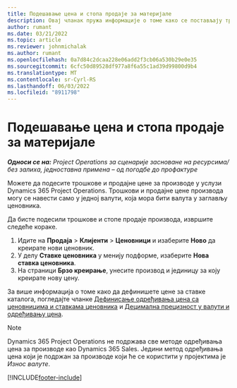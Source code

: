 ```yaml
---
title: Подешавање цена и стопа продаје за материјале
description: Овај чланак пружа информације о томе како се постављају трошкови и стопе продаје за материјале који се користе у пројектима.
author: rumant
ms.date: 03/21/2022
ms.topic: article
ms.reviewer: johnmichalak
ms.author: rumant
ms.openlocfilehash: 0a7d84c2dcaa228e06add2f3cb06a530b29e0e35
ms.sourcegitcommit: 6cfc50d89528df977a8f6a55c1ad39d99800d9b4
ms.translationtype: MT
ms.contentlocale: sr-Cyrl-RS
ms.lasthandoff: 06/03/2022
ms.locfileid: "8911798"
---
```

# <a name="set-up-cost-and-sales-rates-for-materials"></a>Подешавање цена и стопа продаје за материјале

_**Односи се на:** Project Operations за сценарије засноване на ресурсима/без залиха, једноставна примена – од погодбе до профактуре_

Можете да подесите трошкове и продајне цене за производе у услузи Dynamics 365 Project Operations. Трошкови и продајне цене производа могу се навести само у једној валути, која мора бити валута у заглављу ценовника.

Да бисте подесили трошкове и стопе продаје производа, извршите следеће кораке. 

1. Идите на **Продаја** > **Клијенти** > **Ценовници** и изаберите **Ново** да креирате нови ценовник. 
2. У делу **Ставке ценовника** у менију подформе, изаберите **Нова ставка ценовника**. 
3. На страници **Брзо креирање**, унесите производ и јединицу за коју креирате нову цену.

За више информација о томе како да дефинишете цене за ставке каталога, погледајте чланке [Дефинисање одређивања цена са ценовницима и ставкама ценовника](/dynamics365/sales/create-price-lists-price-list-items-define-pricing-products) и [Децимална прецизност у валути и одређивању цена](/dynamics365/sales/decimal-precision-currency-pricing).
> [!NOTE]
> Dynamics 365 Project Operations не подржава све методе одређивања цена за производе као Dynamics 365 Sales. Једини метод одређивања цена који је подржан за производе који ће се користити у пројектима је *Износ валуте*.


[!INCLUDE[footer-include](../includes/footer-banner.md)]
